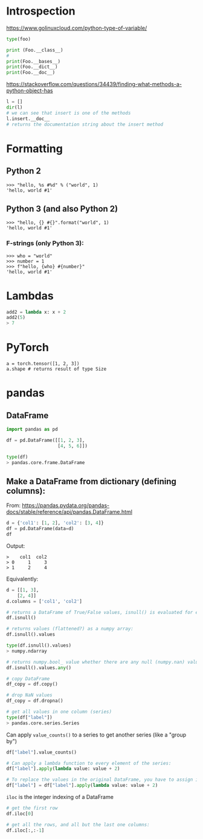 # Introspection

https://www.golinuxcloud.com/python-type-of-variable/

```python
type(foo)

print (Foo.__class__)
#
print(Foo.__bases__)
print(Foo.__dict__)
print(Foo.__doc__)
```

https://stackoverflow.com/questions/34439/finding-what-methods-a-python-object-has

```python
l = []
dir(l)
# we can see that insert is one of the methods
l.insert.__doc__
# returns the documentation string about the insert method
```

# Formatting

## Python 2
```
>>> "hello, %s #%d" % ("world", 1)
'hello, world #1'
```
## Python 3 (and also Python 2)
```
>>> "hello, {} #{}".format("world", 1)
'hello, world #1'
```
### F-strings (only Python 3):
```
>>> who = "world"
>>> number = 1
>>> f"hello, {who} #{number}"
'hello, world #1'
```


# Lambdas

```python
add2 = lambda x: x + 2
add2(5)
> 7
```

# PyTorch

```
a = torch.tensor([1, 2, 3])
a.shape # returns result of type Size 
```

# pandas

## DataFrame

```python
import pandas as pd

df = pd.DataFrame([[1, 2, 3], 
				   [4, 5, 6]])

type(df)
> pandas.core.frame.DataFrame
```

## Make a DataFrame from dictionary (defining columns):
From: https://pandas.pydata.org/pandas-docs/stable/reference/api/pandas.DataFrame.html
```python
d = {'col1': [1, 2], 'col2': [3, 4]}
df = pd.DataFrame(data=d)
df
```
Output:
```
>    col1  col2
> 0     1     3
> 1     2     4
```

Equivalently:
```python
d = [[1, 3],
    [2, 4]]
d.columns = ['col1', 'col2']
```


```python
# returns a DataFrame of True/False values, isnull() is evaluated for every cell of the original DataFrame
df.isnull()

# returns values (flattened?) as a numpy array:
df.isnull().values

type(df.isnull().values)
> numpy.ndarray

# returns numpy.bool_ value whether there are any null (numpy.nan) values in the DataFrame
df.isnull().values.any()
```

```python
# copy DataFrame
df_copy = df.copy()
```

```python
# drop NaN values
df_copy = df.dropna()
```

```python
# get all values in one column (series)
type(df["label"])
> pandas.core.series.Series
```

Can apply `value_counts()` to a series to get another series (like a "group by")
```python
df["label"].value_counts()
```

```python
# Can apply a lambda function to every element of the series:
df["label"].apply(lambda value: value + 2)

# To replace the values in the original DataFrame, you have to assign it back:
df["label"] = df["label"].apply(lambda value: value + 2)
```

`iloc` is the integer indexing of a DataFrame
```python
# get the first row
df.iloc[0]

# get all the rows, and all but the last one columns:
df.iloc[:,:-1]
```
